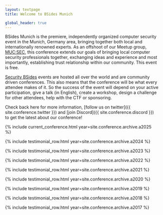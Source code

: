 ```yaml
---
layout: textpage
title: Welcome to BSides Munich

global_header: true
---
```


BSides Munich is the premiere, independently organized computer security event in the Munich, Germany area, bringing together both local and internationally renowned experts.
As an offshoot of our Meetup group, [MUC:SEC](https://www.meetup.com/MUC-SEC/?_cookie-check=ShoizzNwjDGCiHdW), this conference extends our goals of bringing local computer security professionals together, exchanging ideas and experience and most importantly, establishing trust relationship within our community. 
This event is free.

[Security BSides](http://www.securitybsides.com/) events are hosted all over the world and are community driven conferences.
This also means that the conference will be what every attendee makes of it.
So the success of the event will depend on your active participation, give a talk (in English), create a workshop, design a challenge for other attendees, help with the CTF or sponsoring.

Check back here for more information, [follow us on twitter]({{ site.conference.twitter }}) and [join Discord]({{ site.conference.discord }}) to get the latest about our conference!

{% include current_conference.html year=site.conference.archive.a2025 %}

{% include testimonial_row.html year=site.conference.archive.a2024 %}

{% include testimonial_row.html year=site.conference.archive.a2023 %}

{% include testimonial_row.html year=site.conference.archive.a2022 %}

{% include testimonial_row.html year=site.conference.archive.a2021 %}

{% include testimonial_row.html year=site.conference.archive.a2020 %}

{% include testimonial_row.html year=site.conference.archive.a2019 %}

{% include testimonial_row.html year=site.conference.archive.a2018 %}

{% include testimonial_row.html year=site.conference.archive.a2017 %}
